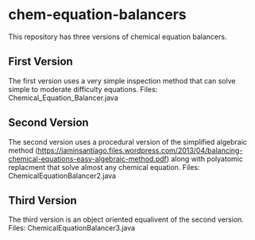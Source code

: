 # chem-equation-balancers
This repository has three versions of chemical equation balancers.

## First Version 
The first version uses a very simple inspection method that can solve simple to moderate difficulty equations.
Files: Chemical_Equation_Balancer.java

## Second Version
The second version uses a procedural version of the simplified algebraic method (https://jaminsantiago.files.wordpress.com/2013/04/balancing-chemical-equations-easy-algebraic-method.pdf) along with polyatomic replacment that solve almost any chemical equation.
Files: ChemicalEquationBalancer2.java

## Third Version
The third version is an object oriented equalivent of the second version. Files: ChemicalEquationBalancer3.java
